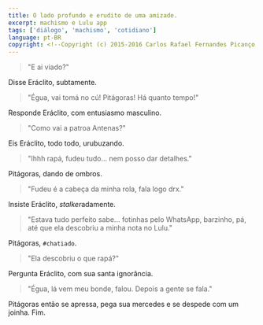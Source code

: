 ```yaml
---
title: O lado profundo e erudito de uma amizade.
excerpt: machismo e Lulu app
tags: ['diálogo', 'machismo', 'cotidiano']
language: pt-BR
copyright: <!--Copyright (c) 2015-2016 Carlos Rafael Fernandes Picanço.-->
---
```

> "E ai viado?"

Disse Eráclito, subtamente.

> "Égua, vai tomá no cú! Pitágoras! Há quanto tempo!"

Responde Eráclito, com entusiasmo masculino.

> "Como vai a patroa Antenas?"

Eis Eráclito, todo todo, urubuzando.

> "Ihhh rapá, fudeu tudo... nem posso dar detalhes."

Pitágoras, dando de ombros.

> "Fudeu é a cabeça da minha rola, fala logo drx."

Insiste Eráclito, *stalker*adamente.

> "Estava tudo perfeito sabe... fotinhas pelo WhatsApp, barzinho, pá, até que ela descobriu a minha nota no Lulu."

Pitágoras, ‪`#‎chatiado‬`.

> "Ela descobriu o que rapá?"

Pergunta Eráclito, com sua santa ignorância.

> "Égua, lá vem meu bonde, falou. Depois a gente se fala."

Pitágoras então se apressa, pega sua mercedes e se despede com um joinha. Fim.